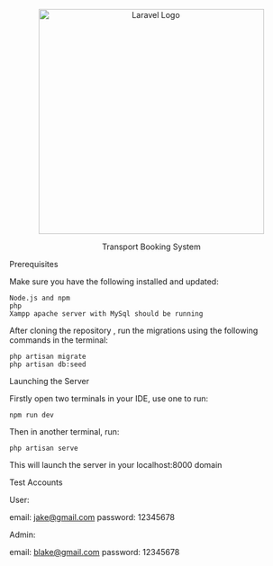 <p align="center"><a href="https://laravel.com" target="_blank"><img src="https://raw.githubusercontent.com/laravel/art/master/logo-lockup/5%20SVG/2%20CMYK/1%20Full%20Color/laravel-logolockup-cmyk-red.svg" width="400" alt="Laravel Logo"></a></p>

<p align="center">
Transport Booking System
</p>

Prerequisites

Make sure you have the following installed and updated:

    Node.js and npm
    php
    Xampp apache server with MySql should be running



After cloning the repository , run the migrations using the following commands in the terminal:

    php artisan migrate
    php artisan db:seed


Launching the Server

Firstly open two terminals in your IDE, use one to run:

    npm run dev

Then in another terminal, run:

    php artisan serve

This will launch the server in your localhost:8000 domain

Test Accounts

User:

email: jake@gmail.com
password: 12345678

Admin:

email: blake@gmail.com
password: 12345678
